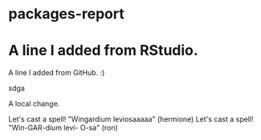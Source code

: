 # packages-report
# 
# A line I added from RStudio.

A line I added from GitHub. :)

sdga

A local change.


Let's cast a spell! "Wingardium leviosaaaaa" (hermione)
Let's cast a spell! "Win-GAR-dium levi- O-sa" (ron)

